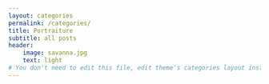 ```yaml
---
layout: categories
permalink: /categories/
title: Portraiture
subtitle: all posts
header:
    image: savanna.jpg
    text: light
# You don't need to edit this file, edit theme's categories layout instead if you wanna make some changes
---
```

